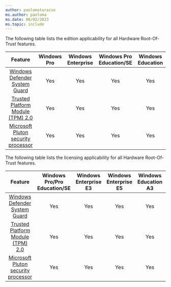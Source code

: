 ```yaml
---
author: paolomatarazzo
ms.author: paoloma
ms.date: 06/02/2023
ms.topic: include
---
```


The following table lists the edition applicability for all Hardware Root-Of-Trust features.

|Feature|Windows Pro|Windows Enterprise|Windows Pro Education/SE|Windows Education|
|:-:|:-:|:-:|:-:|:-:|
|[Windows Defender System Guard](/windows/security/threat-protection/windows-defender-system-guard/how-hardware-based-root-of-trust-helps-protect-windows)|Yes|Yes|Yes|Yes|
|[Trusted Platform Module (TPM) 2.0](/windows/security/information-protection/tpm/trusted-platform-module-overview)|Yes|Yes|Yes|Yes|
|[Microsoft Pluton security processor](/windows/security/information-protection/pluton/microsoft-pluton-security-processor)|Yes|Yes|Yes|Yes|

The following table lists the licensing applicability for all Hardware Root-Of-Trust features.

|Feature|Windows Pro/Pro Education/SE|Windows Enterprise E3|Windows Enterprise E5|Windows Education A3|Windows Education A5|
|:-:|:-:|:-:|:-:|:-:|:-:|
|[Windows Defender System Guard](/windows/security/threat-protection/windows-defender-system-guard/how-hardware-based-root-of-trust-helps-protect-windows)|Yes|Yes|Yes|Yes|Yes|
|[Trusted Platform Module (TPM) 2.0](/windows/security/information-protection/tpm/trusted-platform-module-overview)|Yes|Yes|Yes|Yes|Yes|
|[Microsoft Pluton security processor](/windows/security/information-protection/pluton/microsoft-pluton-security-processor)|Yes|Yes|Yes|Yes|Yes|
